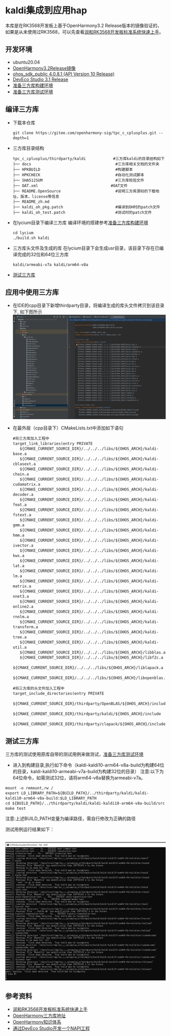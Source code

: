 # kaldi集成到应用hap
本库是在RK3568开发板上基于OpenHarmony3.2 Release版本的镜像验证的，如果是从未使用过RK3568，可以先查看[润和RK3568开发板标准系统快速上手](https://gitee.com/openharmony-sig/knowledge_demo_temp/tree/master/docs/rk3568_helloworld)。
## 开发环境
- ubuntu20.04
- [OpenHarmony3.2Release镜像](https://gitee.com/link?target=https%3A%2F%2Frepo.huaweicloud.com%2Fopenharmony%2Fos%2F3.2-Release%2Fdayu200_standard_arm32.tar.gz)
- [ohos_sdk_public 4.0.8.1 (API Version 10 Release)](https://gitee.com/link?target=http%3A%2F%2Fdownload.ci.openharmony.cn%2Fversion%2FMaster_Version%2FOpenHarmony_4.0.8.1%2F20230608_091058%2Fversion-Master_Version-OpenHarmony_4.0.8.1-20230608_091058-ohos-sdk-public.tar.gz)
- [DevEco Studio 3.1 Release](https://gitee.com/link?target=https%3A%2F%2Fcontentcenter-vali-drcn.dbankcdn.cn%2Fpvt_2%2FDeveloperAlliance_package_901_9%2F81%2Fv3%2FtgRUB84wR72nTfE8Ir_xMw%2Fdevecostudio-windows-3.1.0.501.zip%3FHW-CC-KV%3DV1%26HW-CC-Date%3D20230621T074329Z%26HW-CC-Expire%3D315360000%26HW-CC-Sign%3D22F6787DF6093ECB4D4E08F9379B114280E1F65DA710599E48EA38CB24F3DBF2)
- [准备三方库构建环境](../../../lycium/README.md#1编译环境准备)
- [准备三方库测试环境](../../../lycium/README.md#3ci环境准备)
## 编译三方库
- 下载本仓库
  ```
  git clone https://gitee.com/openharmony-sig/tpc_c_cplusplus.git --depth=1
  ```
- 三方库目录结构
  ```
  tpc_c_cplusplus/thirdparty/kaldi            #三方库kaldi的目录结构如下
  ├── docs                                     #三方库相关文档的文件夹
  ├── HPKBUILD                                 #构建脚本
  ├── HPKCHECK                                 #自动化测试脚本
  ├── SHA512SUM                                #三方库校验文件
  ├── OAT.xml              			         #OAT文件
  ├── README.OpenSource                        #说明三方库源码的下载地址，版本，license等信息
  ├── README_zh.md   
  ├── kaldi_oh_pkg.patch                       #编译到OH时的patch文件
  ├── kaldi_oh_test.patch                      #测试时的patch文件
  ```

- 在lycium目录下编译三方库
  编译环境的搭建参考[准备三方库构建环境](../../../lycium/README.md#1编译环境准备)
  
  ```
  cd lycium
  ./build.sh kaldi
  ```
- 三方库头文件及生成的库
  在lycium目录下会生成usr目录，该目录下存在已编译完成的32位和64位三方库
  ```
  kaldi/armeabi-v7a kaldi/arm64-v8a
  ```
  
- [测试三方库](#测试三方库)

## 应用中使用三方库

- 在IDE的cpp目录下新增thirdparty目录，将编译生成的库头文件拷贝到该目录下, 如下图所示
&nbsp;![thirdparty_install_dir](pic/screen_cut.jpg)

- 在最外层（cpp目录下）CMakeLists.txt中添加如下语句
  ```
  #将三方库加入工程中
  target_link_libraries(entry PRIVATE
     ${CMAKE_CURRENT_SOURCE_DIR}/../../../libs/${OHOS_ARCH}/kaldi-base.a
     ${CMAKE_CURRENT_SOURCE_DIR}/../../../libs/${OHOS_ARCH}/kaldi-cblasext.a
     ${CMAKE_CURRENT_SOURCE_DIR}/../../../libs/${OHOS_ARCH}/kaldi-chain.a
     ${CMAKE_CURRENT_SOURCE_DIR}/../../../libs/${OHOS_ARCH}/kaldi-cudamatrix.a
     ${CMAKE_CURRENT_SOURCE_DIR}/../../../libs/${OHOS_ARCH}/kaldi-decoder.a
     ${CMAKE_CURRENT_SOURCE_DIR}/../../../libs/${OHOS_ARCH}/kaldi-feat.a
     ${CMAKE_CURRENT_SOURCE_DIR}/../../../libs/${OHOS_ARCH}/kaldi-fstext.a
     ${CMAKE_CURRENT_SOURCE_DIR}/../../../libs/${OHOS_ARCH}/kaldi-gmm.a
     ${CMAKE_CURRENT_SOURCE_DIR}/../../../libs/${OHOS_ARCH}/kaldi-hmm.a
     ${CMAKE_CURRENT_SOURCE_DIR}/../../../libs/${OHOS_ARCH}/kaldi-ivector.a
     ${CMAKE_CURRENT_SOURCE_DIR}/../../../libs/${OHOS_ARCH}/kaldi-kws.a
     ${CMAKE_CURRENT_SOURCE_DIR}/../../../libs/${OHOS_ARCH}/kaldi-lat.a
     ${CMAKE_CURRENT_SOURCE_DIR}/../../../libs/${OHOS_ARCH}/kaldi-lm.a
     ${CMAKE_CURRENT_SOURCE_DIR}/../../../libs/${OHOS_ARCH}/kaldi-matrix.a
     ${CMAKE_CURRENT_SOURCE_DIR}/../../../libs/${OHOS_ARCH}/kaldi-nnet3.a
     ${CMAKE_CURRENT_SOURCE_DIR}/../../../libs/${OHOS_ARCH}/kaldi-online2.a
     ${CMAKE_CURRENT_SOURCE_DIR}/../../../libs/${OHOS_ARCH}/kaldi-rnnlm.a
     ${CMAKE_CURRENT_SOURCE_DIR}/../../../libs/${OHOS_ARCH}/kaldi-transform.a
     ${CMAKE_CURRENT_SOURCE_DIR}/../../../libs/${OHOS_ARCH}/kaldi-tree.a
     ${CMAKE_CURRENT_SOURCE_DIR}/../../../libs/${OHOS_ARCH}/kaldi-util.a
     ${CMAKE_CURRENT_SOURCE_DIR}/../../../libs/${OHOS_ARCH}/libblas.a
     ${CMAKE_CURRENT_SOURCE_DIR}/../../../libs/${OHOS_ARCH}/libf2c.a
     ${CMAKE_CURRENT_SOURCE_DIR}/../../../libs/${OHOS_ARCH}/liblapack.a
     ${CMAKE_CURRENT_SOURCE_DIR}/../../../libs/${OHOS_ARCH}/libopenblas.a)

  #将三方库的头文件加入工程中
  target_include_directories(entry PRIVATE
      ${CMAKE_CURRENT_SOURCE_DIR}/thirdparty/OpenBLAS/${OHOS_ARCH}/include
      ${CMAKE_CURRENT_SOURCE_DIR}/thirdparty/kaldi/${OHOS_ARCH}/include
      ${CMAKE_CURRENT_SOURCE_DIR}/thirdparty/clapack/${OHOS_ARCH}/include)
  ```
  
## 测试三方库
三方库的测试使用原库自带的测试用例来做测试，[准备三方库测试环境](../../../lycium/README.md#3ci环境准备)

- 进入到构建目录,执行如下命令（kaldi-kaldi10-arm64-v8a-build为构建64位的目录，kaldi-kaldi10-armeabi-v7a-build为构建32位的目录）
注意:以下为64位命令，如需测试32位，请将arm64-v8a替换为armeabi-v7a。
```
mount -o remount,rw /
export LD_LIBRARY_PATH=${BUILD_PATH}/../thirdparty/kaldi/kaldi-kaldi10-arm64-v8a-build:$LD_LIBRARY_PATH
cd ${BUILD_PATH}/../thirdparty/kaldi/kaldi-kaldi10-arm64-v8a-build/src
make test
```
注意:上述BUILD_PATH变量为编译路径，需自行修改为正确的路径

测试用例运行结果如下：

&nbsp;![kaldi_test](pic/run_screen_cut.jpg)

## 参考资料
- [润和RK3568开发板标准系统快速上手](https://gitee.com/openharmony-sig/knowledge_demo_temp/tree/master/docs/rk3568_helloworld)
- [OpenHarmony三方库地址](https://gitee.com/openharmony-tpc)
- [OpenHarmony知识体系](https://gitee.com/openharmony-sig/knowledge)
- [通过DevEco Studio开发一个NAPI工程](https://gitee.com/openharmony-sig/knowledge_demo_temp/blob/master/docs/napi_study/docs/hello_napi.md)
